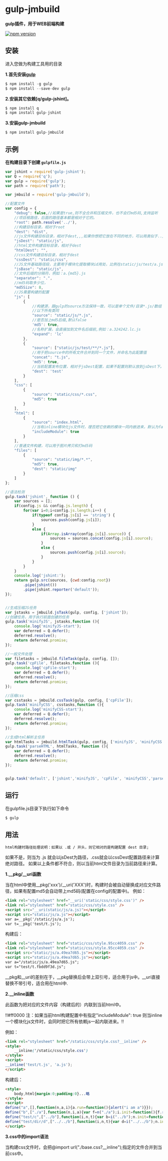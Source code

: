 # gulp-jmbuild
**gulp插件，用于WEB前端构建**

[![npm version](https://badge.fury.io/js/gulp-jmbuild.svg)](http://badge.fury.io/js/gulp-jmbuild)

## 安装

进入您做为构建工具用的目录

**1.首先安装[gulp](http://gulpjs.com/)**

```js
$ npm install -g gulp
$ npm install --save-dev gulp
```

**2.安装其它依赖[q/gulp-jshint]。**

```js
$ npm install q
$ npm install gulp-jshint
```

**3.安装gulp-jmbuild**

```js
$ npm install gulp-jmbuild
```


## 示例

**在构建目录下创建 `gulpfile.js`**

```js
var jshint = require('gulp-jshint');
var Q = require('q');
var gulp = require('gulp');
var path = require('path');

var jmbuild = require('gulp-jmbuild');

//配置文件
var config = {
    "debug": false,//如果是true,则不全合并和压缩文件，也不会打md5码,支持监听
    //项目根路径，后面的路径基本都是相对于它的。
    "root": path.resolve('../'),   
    //构建目标目录，相对于root
    "dest": "dist",
    //js文件构建目标目录，相对于dest,,,如果你想把它放在不同的地方，可以用类似于../这种改变根路径的方法。
    "jsDest": "static/js",
    //html文件构建目标目录，相对于dest
    "htmlDest": "",
    //css文件构建目标目录，相对于dest
    "cssDest": "static/css",
    //JS文件基础路径段，主要用于模块化提取模块id用处，比例在static/js/test/a.js  构建时就会取static/js后的test/a做为模块id
    "jsBase": "static/js",
    //文件后缀的分隔符，例如：a.{md5}.js
    "separator": ".",
    //md5码取多少位，
    "md5Size": 8,
    //JS需要构建的配置
    "js": [
        {
            //构建源，跟gulp的source方法保持一致，可以是单个文件/目录*.js/数组
            //以下所有类同
            "source": "static/js/*.js",
            //是否加上md5后缀,默认false
            'md5': true,
            //名称扩展，会直接加到文件名后缀前,例如：a.324242.lc.js
            "expand": 'lc'
        },
        {
            "source": ["static/js/test/**/*.js"],
            //用于把source中的所有文件合并到同一个文件，并命名为此配置值
            "concat": "t.js",
            'md5': true,
            //当前配置发布位置，相对于jsDest配置，如果不配置则默认放到jsDest下。
            "dest": 'test'
        }
    ],
    "css": [
        {
            "source": "static/css/*.css",
            "md5": true
        }
    ],
    "html": [
        {
            "source": "index.html",
            //当有inline模块化js文件时，理否把它依赖的模块一同内嵌进来，默认为false
            "includeModule": true
        }
    ],
    //普通文件构建，可以用于图片拷贝和打md5码
    "files": [
        {
            "source": "static/img/*.*",
            "md5": true,
            "dest": "static/img"
        }
    ]
};

//语法检测
gulp.task('jshint', function () { 
    var sources = [];
    if(config.js && config.js.length) {
        for(var i=0;i<config.js.length;i++) {
            if(typeof config.js[i] == 'string') {
                sources.push(config.js[i]);
            }
            else {
                if(Array.isArray(config.js[i].source)) {
                    sources = sources.concat(config.js[i].source);
                }
                else {                   
                    sources.push(config.js[i].source); 
                }
            }
        }
    }
    console.log('jshint:');
    return gulp.src(sources, {cwd:config.root})
        .pipe(jshint())
        .pipe(jshint.reporter('default'));
});


//生成压缩JS任务
var jstasks = jmbuild.jsTask(gulp, config, ['jshint']);
//创建任务，用于执行前面创建的任务
gulp.task('minifyJS', jstasks,function (){
    console.log('minifyJS-start');
    var deferred = Q.defer();
    deferred.resolve();
    return deferred.promise;
});

//一般文件处理
var filetasks = jmbuild.fileTask(gulp, config, []);
gulp.task('cpFile', filetasks,function (){
    console.log('cpFile-start');
    var deferred = Q.defer();
    deferred.resolve();
    return deferred.promise;
});

//压缩css
var csstasks = jmbuild.cssTask(gulp, config, ['cpFile']);
gulp.task('minifyCSS', csstasks,function (){
    console.log('minifyCSS-start');
    var deferred = Q.defer();
    deferred.resolve();
    return deferred.promise;
});

//生成html解析主任务
var htmlTasks = jmbuild.htmlTask(gulp, config, ['minifyJS', 'minifyCSS']);
gulp.task('parseHTML', htmlTasks, function (){
    var deferred = Q.defer();
    deferred.resolve();
    return deferred.promise;
});


gulp.task('default', ['jshint','minifyJS', 'cpFile', 'minifyCSS','parseHTML']);
```

## 运行

在gulpfile.js目录下执行如下命令

```js
$ gulp
```


## 用法

    html构建时路径处理说明：如果以 .或 / 开头，则它相对的是构建配置 dest 目录;
如果不是，则当为 .js 就会以jsDest为路径，.css就会以cssDest配置路径来计算绝对路径。
如果以上条件都不符合，则以当前html文件目录为当前路径来计算。

**1.__pkg/__uri函数**

当在html中使用__pkg('xxx')/__uri('XXX')时，构建时会被自动替换成对应文件路径，如果有配置md5会自动带上md5码(配置在config的配置中)。
例如：
```html
<link rel="stylesheet" href="__uri('static/css/style.css')" />	
<link rel="stylesheet" href="static/css/style.css" />   
<script src="__uri(static/js/a.js)"></script>
<script src="static/js/a.js"></script>
var a=__pkg('/static/js/a.js');
var t=__pkg('test/t.js');
```
构建后：
```html
<link rel="stylesheet" href="static/css/style.95cc4059.css" />	
<link rel="stylesheet" href="static/css/style.95cc4059.css" />  
<script src="static/js/a.49ea7d65.js"></script>
<script src="static/js/a.49ea7d65.js"></script>
var a="/static/js/a.49ea7d65.js";
var t="test/t.fbdd9f3d.js";
```
__pkg和__uri的差别在于，__pkg替换后会带上双引号，适合用于js中。__uri直接替换不带引号，适合用在html中.

**2.__inline函数**

此函数为把对应的文件内容（构建后的）内联到当前html中。

 !!#ff0000 注：如果当前html构建配置中有指定"includeModule": true  则当inline一个模块化js文件时，会同时把它所有依赖js一起内联进来。!! 

例如：
```html
<link rel="stylesheet" href="/static/css/style.css?__inline" /> 
<style>
	__inline('/static/css/style.css')
</style>
<script>
__inline('test/t.js', 'a.js');
</script>
```
构建后：
```html
<style>
	body,html{margin:0;padding:0}...略
</style>
<script>
define("a",[],function(n,a,i){a.run=function(){alert("i am a")}});
define("b",["./a"],function(n,i,a){var f=n("./a");i.init=function(){f.run("b")}});
define("test/c",["../b"],function(i,n,t){var b=i("../b");n.init=function(){b.init("b")}});
define("test/dir/d",["../../b"],function(i,n,t){var d=i("../../b");n.init=function(){d.init("d")}});
</script>
```

**3.css中的import语法**

当构建css文件时，会把@import url("./base.css?__inline");指定的文件合并到当前css中。
